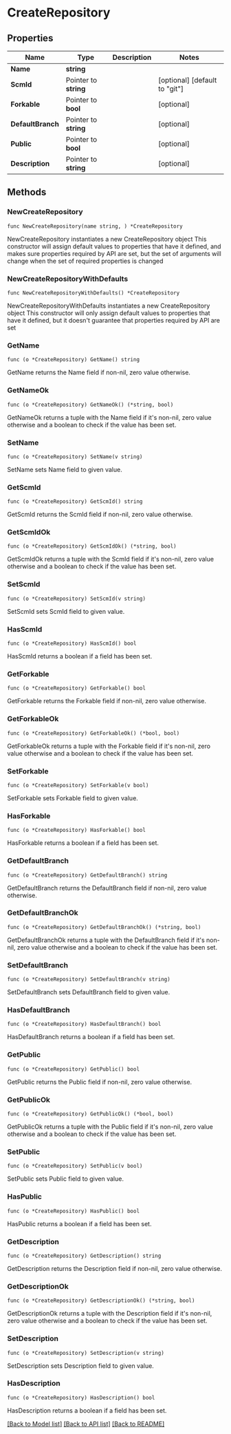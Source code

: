 # CreateRepository

## Properties

Name | Type | Description | Notes
------------ | ------------- | ------------- | -------------
**Name** | **string** |  | 
**ScmId** | Pointer to **string** |  | [optional] [default to "git"]
**Forkable** | Pointer to **bool** |  | [optional] 
**DefaultBranch** | Pointer to **string** |  | [optional] 
**Public** | Pointer to **bool** |  | [optional] 
**Description** | Pointer to **string** |  | [optional] 

## Methods

### NewCreateRepository

`func NewCreateRepository(name string, ) *CreateRepository`

NewCreateRepository instantiates a new CreateRepository object
This constructor will assign default values to properties that have it defined,
and makes sure properties required by API are set, but the set of arguments
will change when the set of required properties is changed

### NewCreateRepositoryWithDefaults

`func NewCreateRepositoryWithDefaults() *CreateRepository`

NewCreateRepositoryWithDefaults instantiates a new CreateRepository object
This constructor will only assign default values to properties that have it defined,
but it doesn't guarantee that properties required by API are set

### GetName

`func (o *CreateRepository) GetName() string`

GetName returns the Name field if non-nil, zero value otherwise.

### GetNameOk

`func (o *CreateRepository) GetNameOk() (*string, bool)`

GetNameOk returns a tuple with the Name field if it's non-nil, zero value otherwise
and a boolean to check if the value has been set.

### SetName

`func (o *CreateRepository) SetName(v string)`

SetName sets Name field to given value.


### GetScmId

`func (o *CreateRepository) GetScmId() string`

GetScmId returns the ScmId field if non-nil, zero value otherwise.

### GetScmIdOk

`func (o *CreateRepository) GetScmIdOk() (*string, bool)`

GetScmIdOk returns a tuple with the ScmId field if it's non-nil, zero value otherwise
and a boolean to check if the value has been set.

### SetScmId

`func (o *CreateRepository) SetScmId(v string)`

SetScmId sets ScmId field to given value.

### HasScmId

`func (o *CreateRepository) HasScmId() bool`

HasScmId returns a boolean if a field has been set.

### GetForkable

`func (o *CreateRepository) GetForkable() bool`

GetForkable returns the Forkable field if non-nil, zero value otherwise.

### GetForkableOk

`func (o *CreateRepository) GetForkableOk() (*bool, bool)`

GetForkableOk returns a tuple with the Forkable field if it's non-nil, zero value otherwise
and a boolean to check if the value has been set.

### SetForkable

`func (o *CreateRepository) SetForkable(v bool)`

SetForkable sets Forkable field to given value.

### HasForkable

`func (o *CreateRepository) HasForkable() bool`

HasForkable returns a boolean if a field has been set.

### GetDefaultBranch

`func (o *CreateRepository) GetDefaultBranch() string`

GetDefaultBranch returns the DefaultBranch field if non-nil, zero value otherwise.

### GetDefaultBranchOk

`func (o *CreateRepository) GetDefaultBranchOk() (*string, bool)`

GetDefaultBranchOk returns a tuple with the DefaultBranch field if it's non-nil, zero value otherwise
and a boolean to check if the value has been set.

### SetDefaultBranch

`func (o *CreateRepository) SetDefaultBranch(v string)`

SetDefaultBranch sets DefaultBranch field to given value.

### HasDefaultBranch

`func (o *CreateRepository) HasDefaultBranch() bool`

HasDefaultBranch returns a boolean if a field has been set.

### GetPublic

`func (o *CreateRepository) GetPublic() bool`

GetPublic returns the Public field if non-nil, zero value otherwise.

### GetPublicOk

`func (o *CreateRepository) GetPublicOk() (*bool, bool)`

GetPublicOk returns a tuple with the Public field if it's non-nil, zero value otherwise
and a boolean to check if the value has been set.

### SetPublic

`func (o *CreateRepository) SetPublic(v bool)`

SetPublic sets Public field to given value.

### HasPublic

`func (o *CreateRepository) HasPublic() bool`

HasPublic returns a boolean if a field has been set.

### GetDescription

`func (o *CreateRepository) GetDescription() string`

GetDescription returns the Description field if non-nil, zero value otherwise.

### GetDescriptionOk

`func (o *CreateRepository) GetDescriptionOk() (*string, bool)`

GetDescriptionOk returns a tuple with the Description field if it's non-nil, zero value otherwise
and a boolean to check if the value has been set.

### SetDescription

`func (o *CreateRepository) SetDescription(v string)`

SetDescription sets Description field to given value.

### HasDescription

`func (o *CreateRepository) HasDescription() bool`

HasDescription returns a boolean if a field has been set.


[[Back to Model list]](../README.md#documentation-for-models) [[Back to API list]](../README.md#documentation-for-api-endpoints) [[Back to README]](../README.md)


